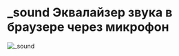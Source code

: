 # _sound Эквалайзер звука в браузере через микрофон



![_sound](http://img.jetbitts.com/screensavers/down/abstract/redequaliz_11y2c1jm.gif)
